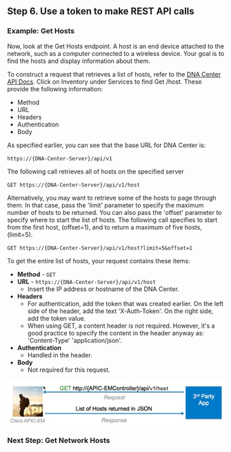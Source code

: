 ## Step 6. Use a token to make REST API calls

### Example: Get Hosts

Now, look at the Get Hosts endpoint. A host is an end device attached to the network, such as a computer connected to a wireless device. Your goal is to find the hosts and display information about them.

To construct a request that retrieves a list of hosts, refer to the [DNA Center API Docs](https://developer.cisco.com/site/dna-center-rest-api/). Click on Inventory under Services to find Get /host. These provide the following information:

* Method
* URL
* Headers
* Authentication
* Body

As specified earlier, you can see that the base URL for DNA Center is:

```
https://{DNA-Center-Server}/api/v1
```

The following call retrieves all of hosts on the specified server

```
GET https://{DNA-Center-Server}/api/v1/host
```

Alternatively, you may want to retrieve some of the hosts to page through them. In that case, pass the 'limit' parameter to specify the maximum number of hosts to be returned. You can also pass the 'offset' parameter to specify where to start the list of hosts. The following call specifies to start from the first host, (offset=1), and to return a maximum of five hosts, (limit=5).
```
GET https://{DNA-Center-Server}/api/v1/host?limit=5&offset=1
```

To get the entire list of hosts, your request contains these items:

* **Method** - `GET`
* **URL** - `https://{DNA-Center-Server}/api/v1/host`
	* Insert the IP address or hostname of the DNA Center.
* **Headers**
	* For authentication, add the token that was created earlier. On the left side of the header, add the text 'X-Auth-Token'. On the right side, add the token value.
	* When using GET, a content header is not required. However, it's a good practice to specify the content in the header anyway as: 'Content-Type' 'application/json'.
* **Authentication**
	* Handled in the header.
* **Body**
	 * Not required for this request.

![](assets/images/apic-emHostRequest.png)

### Next Step: Get Network Hosts
